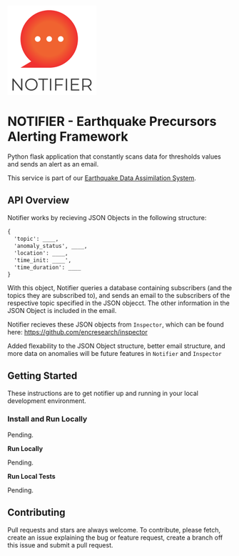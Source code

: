 ![NOTIFIER](./docs/notifier_logo.png)
# NOTIFIER - Earthquake Precursors Alerting Framework

Python flask application that constantly scans data for thresholds values and sends an alert as an email.

This service is part of our [Earthquake Data Assimilation System](https://github.com/encresearch/data-assimilation-system).

## API Overview
Notifier works by recieving JSON Objects in the following structure:
~~~
{
  'topic': ____,
  'anomaly_status', ____,
  'location': ____,
  'time_init: ____',
  'time_duration': ____
}
~~~
With this object, Notifier queries a database containing subscribers (and the topics they are subscribed to), and sends an email to the subscribers of the respective topic specified in the JSON objecct. The other information in the JSON Object is included in the email.

Notifier recieves these JSON objects from `Inspector`, which can be found here: https://github.com/encresearch/inspector

Added flexability to the JSON Object structure, better email structure, and more data on anomalies will be future features in `Notifier` and `Inspector`

## Getting Started
These instructions are to get notifier up and running in your local development environment.

### Install and Run Locally

Pending.

**Run Locally**

Pending.

**Run Local Tests**

Pending.


## Contributing
Pull requests and stars are always welcome. To contribute, please fetch, create an issue explaining the bug or feature request, create a branch off this issue and submit a pull request.
